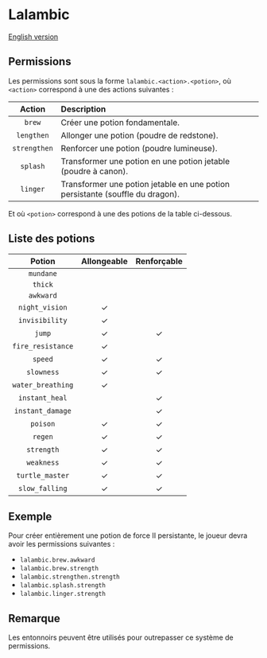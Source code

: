 # Lalambic

[English version](README.md)

## Permissions

Les permissions sont sous la forme `lalambic.<action>.<potion>`, où `<action>` correspond
à une des actions suivantes :

|    Action    | Description                                                                   |
|:------------:|:------------------------------------------------------------------------------|
|    `brew`    | Créer une potion fondamentale.                                                |
|  `lengthen`  | Allonger une potion (poudre de redstone).                                     |
| `strengthen` | Renforcer une potion (poudre lumineuse).                                      |
|   `splash`   | Transformer une potion en une potion jetable (poudre à canon).                |
|   `linger`   | Transformer une potion jetable en une potion persistante (souffle du dragon). |

Et où `<potion>` correspond à une des potions de la table ci-dessous.

## Liste des potions

|      Potion       | Allongeable | Renforçable |
|:-----------------:|:-----------:|:-----------:|
|     `mundane`     |             |             |
|      `thick`      |             |             |
|     `awkward`     |             |             |
|  `night_vision`   |   &check;   |             |
|  `invisibility`   |   &check;   |             |
|      `jump`       |   &check;   |   &check;   |
| `fire_resistance` |   &check;   |             |
|      `speed`      |   &check;   |   &check;   |
|    `slowness`     |   &check;   |   &check;   |
| `water_breathing` |   &check;   |             |
|  `instant_heal`   |             |   &check;   |
| `instant_damage`  |             |   &check;   |
|     `poison`      |   &check;   |   &check;   |
|      `regen`      |   &check;   |   &check;   |
|    `strength`     |   &check;   |   &check;   |
|    `weakness`     |   &check;   |   &check;   |
|  `turtle_master`  |   &check;   |   &check;   |
|  `slow_falling`   |   &check;   |   &check;   |

## Exemple

Pour créer entièrement une potion de force II persistante, le joueur devra avoir les
permissions suivantes :
- `lalambic.brew.awkward`
- `lalambic.brew.strength`
- `lalambic.strengthen.strength`
- `lalambic.splash.strength`
- `lalambic.linger.strength`

## Remarque

Les entonnoirs peuvent être utilisés pour outrepasser ce système de permissions.
